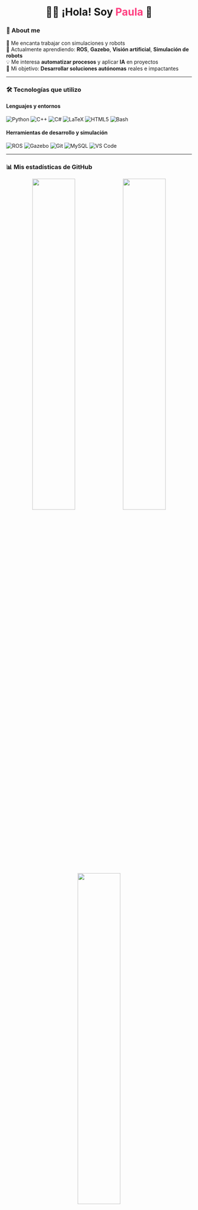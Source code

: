 <p align="center">
<h1 align="center">👩‍💻 ¡Hola! Soy <span style="color:#ff4081">Paula</span> 🚀</h1>
</p>

### 💬 About me

🌟 Me encanta trabajar con simulaciones y robots  
📘 Actualmente aprendiendo: **ROS**, **Gazebo**, **Visión artificial**, **Simulación de robots**  
💡 Me interesa **automatizar procesos** y aplicar **IA** en proyectos   
🎯 Mi objetivo: **Desarrollar soluciones autónomas** reales e impactantes  

---

### 🛠️ Tecnologías que utilizo

#### Lenguajes y entornos
![Python](https://img.shields.io/badge/python-3670A0?style=for-the-badge&logo=python&logoColor=ffdd54)
![C++](https://img.shields.io/badge/c++-%2300599C.svg?style=for-the-badge&logo=c%2B%2B&logoColor=white)
![C#](https://img.shields.io/badge/c%23-%23239120.svg?style=for-the-badge&logo=csharp&logoColor=white)
![LaTeX](https://img.shields.io/badge/latex-%23008080.svg?style=for-the-badge&logo=latex&logoColor=white)
![HTML5](https://img.shields.io/badge/html5-%23E34F26.svg?style=for-the-badge&logo=html5&logoColor=white)
![Bash](https://img.shields.io/badge/bash_script-%23121011.svg?style=for-the-badge&logo=gnu-bash&logoColor=white)

#### Herramientas de desarrollo y simulación
![ROS](https://img.shields.io/badge/ros-%230A0FF9.svg?style=for-the-badge&logo=ros&logoColor=white)
![Gazebo](https://img.shields.io/badge/Gazebo-grey?style=for-the-badge&logo=data:image/svg+xml;base64,&logoColor=white)
![Git](https://img.shields.io/badge/git-%23F05033.svg?style=for-the-badge&logo=git&logoColor=white)
![MySQL](https://img.shields.io/badge/mysql-4479A1.svg?style=for-the-badge&logo=mysql&logoColor=white)
![VS Code](https://img.shields.io/badge/VSCode-007ACC?style=for-the-badge&logo=visual-studio-code&logoColor=white)

---

### 📊 Mis estadísticas de GitHub

<p align="center">
  <img src="https://github-readme-stats.vercel.app/api?username=RogueOne-22&theme=tokyonight&show_icons=true&hide_border=false" width="48%"/>
  <img src="https://github-readme-streak-stats.herokuapp.com/?user=RogueOne-22&theme=tokyonight&hide_border=false" width="48%"/>
</p>

<p align="center">
  <img src="https://github-readme-stats.vercel.app/api/top-langs/?username=RogueOne-22&layout=compact&theme=tokyonight&hide_border=false" width="48%"/>
</p>

---

### 🏆 Trofeos

<p align="center">
  <img src="https://github-profile-trophy.vercel.app/?username=RogueOne-22&theme=algolia&no-frame=true&row=1&margin-w=10"/>
</p>

---

### 📍 More

- 🗣️ Idiomas: Español 🇪🇸 | Inglés 🇬🇧  
- 📍 Ubicación: Latinoamérica 🌎  
- 📈 Visitas a mi perfil:  
  ![](https://komarev.com/ghpvc/?username=RogueOne-22&label=Profile+views&color=0e75b6&style=flat)


---

<p align="center">💬 ¡Gracias por visitar mi perfil! Estoy siempre abierta a colaborar o aprender de otros 🚀</p>

